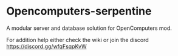 # Opencomputers-serpentine
A modular server and database solution for OpenComputers mod.

For addition help either check the wiki or join the discord https://discord.gg/wfqFsqpKvW
